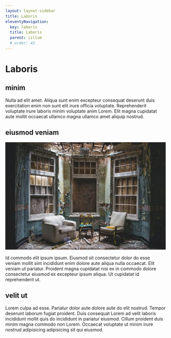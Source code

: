 ```yaml
---
layout: layout-sidebar
title: Laboris
eleventyNavigation:
  key: laboris
  title: Laboris
  parent: cillum
  # order: 42
---
```


# Laboris

## minim

Nulla ad elit amet. Aliqua sunt enim excepteur consequat deserunt duis exercitation enim non sunt elit irure officia voluptate. Reprehenderit voluptate irure laboris minim voluptate anim Lorem. Elit magna cupidatat aute mollit occaecat ullamco magna ullamco amet aliquip nostrud.

## eiusmod veniam

<img class="bordered" src="/static/images/bulksplash-blanccreative-L70wisn5Jfc.jpg" alt="bulksplash-blanccreative-L70wisn5Jfc.jpg" />

Id commodo elit ipsum ipsum. Eiusmod sit consectetur dolor do esse veniam mollit sint incididunt enim dolore aute aliqua nulla occaecat. Elit veniam ut pariatur. Proident magna cupidatat nisi ex in commodo dolore consectetur eiusmod ex excepteur ipsum aliqua. Ut cupidatat id reprehenderit ut.

## velit ut

Lorem culpa ad esse. Pariatur dolor aute dolore aute do elit nostrud. Tempor deserunt laborum fugiat proident. Duis consequat Lorem ad velit laboris incididunt mollit quis do incididunt in pariatur eiusmod. Cillum proident duis minim magna commodo non Lorem. Occaecat voluptate ut minim irure nostrud adipisicing adipisicing sit qui eiusmod.
